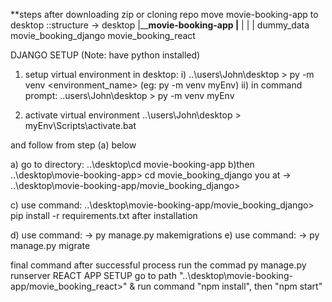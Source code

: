**steps after downloading zip or cloning repo move movie-booking-app to desktop
::structure -> desktop
                |________movie-booking-app
                  ________________|______________________
                  |                  |                   |
              dummy_data    movie_booking_django    movie_booking_react

DJANGO SETUP (Note: have python installed)
1) setup virtual environment in desktop:
      i) ..\users\John\desktop > py -m venv <environment_name> (eg: py -m venv myEnv)
      ii) in command prompt: ..users\John\desktop > py -m venv myEnv


2) activate virtual environment  ..\users\John\desktop > myEnv\Scripts\activate.bat

and follow from step (a) below

a) go to directory: ..\desktop\cd movie-booking-app
b)then ..\desktop\movie-booking-app> cd movie_booking_django
you at -> ..\desktop\movie-booking-app/movie_booking_django>

c) use command: ..\desktop\movie-booking-app/movie_booking_django> pip install -r requirements.txt
after installation

d) use command: -> py manage.py makemigrations
e) use command: -> py manage.py migrate

final command after successful process run the commad py manage.py runserver
REACT APP SETUP
go to path "..\desktop\movie-booking-app/movie_booking_react>" & run command "npm install", then "npm start"
